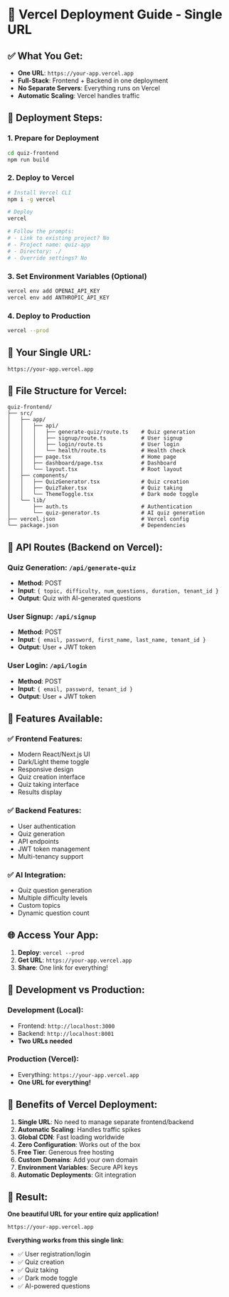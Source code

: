 # 🚀 Vercel Deployment Guide - Single URL

## ✅ **What You Get:**
- **One URL**: `https://your-app.vercel.app`
- **Full-Stack**: Frontend + Backend in one deployment
- **No Separate Servers**: Everything runs on Vercel
- **Automatic Scaling**: Vercel handles traffic

## 🎯 **Deployment Steps:**

### **1. Prepare for Deployment**
```bash
cd quiz-frontend
npm run build
```

### **2. Deploy to Vercel**
```bash
# Install Vercel CLI
npm i -g vercel

# Deploy
vercel

# Follow the prompts:
# - Link to existing project? No
# - Project name: quiz-app
# - Directory: ./
# - Override settings? No
```

### **3. Set Environment Variables (Optional)**
```bash
vercel env add OPENAI_API_KEY
vercel env add ANTHROPIC_API_KEY
```

### **4. Deploy to Production**
```bash
vercel --prod
```

## 🌟 **Your Single URL:**
```
https://your-app.vercel.app
```

## 📁 **File Structure for Vercel:**
```
quiz-frontend/
├── src/
│   ├── app/
│   │   ├── api/
│   │   │   ├── generate-quiz/route.ts    # Quiz generation
│   │   │   ├── signup/route.ts           # User signup
│   │   │   ├── login/route.ts            # User login
│   │   │   └── health/route.ts           # Health check
│   │   ├── page.tsx                      # Home page
│   │   ├── dashboard/page.tsx            # Dashboard
│   │   └── layout.tsx                    # Root layout
│   ├── components/
│   │   ├── QuizGenerator.tsx             # Quiz creation
│   │   ├── QuizTaker.tsx                 # Quiz taking
│   │   └── ThemeToggle.tsx               # Dark mode toggle
│   └── lib/
│       ├── auth.ts                       # Authentication
│       └── quiz-generator.ts             # AI quiz generation
├── vercel.json                           # Vercel config
└── package.json                          # Dependencies
```

## 🔧 **API Routes (Backend on Vercel):**

### **Quiz Generation**: `/api/generate-quiz`
- **Method**: POST
- **Input**: `{ topic, difficulty, num_questions, duration, tenant_id }`
- **Output**: Quiz with AI-generated questions

### **User Signup**: `/api/signup`
- **Method**: POST
- **Input**: `{ email, password, first_name, last_name, tenant_id }`
- **Output**: User + JWT token

### **User Login**: `/api/login`
- **Method**: POST
- **Input**: `{ email, password, tenant_id }`
- **Output**: User + JWT token

## 🎨 **Features Available:**

### ✅ **Frontend Features:**
- Modern React/Next.js UI
- Dark/Light theme toggle
- Responsive design
- Quiz creation interface
- Quiz taking interface
- Results display

### ✅ **Backend Features:**
- User authentication
- Quiz generation
- API endpoints
- JWT token management
- Multi-tenancy support

### ✅ **AI Integration:**
- Quiz question generation
- Multiple difficulty levels
- Custom topics
- Dynamic question count

## 🌐 **Access Your App:**

1. **Deploy**: `vercel --prod`
2. **Get URL**: `https://your-app.vercel.app`
3. **Share**: One link for everything!

## 🔄 **Development vs Production:**

### **Development (Local):**
- Frontend: `http://localhost:3000`
- Backend: `http://localhost:8001`
- **Two URLs needed**

### **Production (Vercel):**
- Everything: `https://your-app.vercel.app`
- **One URL for everything!**

## 🚀 **Benefits of Vercel Deployment:**

1. **Single URL**: No need to manage separate frontend/backend
2. **Automatic Scaling**: Handles traffic spikes
3. **Global CDN**: Fast loading worldwide
4. **Zero Configuration**: Works out of the box
5. **Free Tier**: Generous free hosting
6. **Custom Domains**: Add your own domain
7. **Environment Variables**: Secure API keys
8. **Automatic Deployments**: Git integration

## 🎉 **Result:**
**One beautiful URL for your entire quiz application!**

```
https://your-app.vercel.app
```

**Everything works from this single link:**
- ✅ User registration/login
- ✅ Quiz creation
- ✅ Quiz taking
- ✅ Dark mode toggle
- ✅ AI-powered questions 